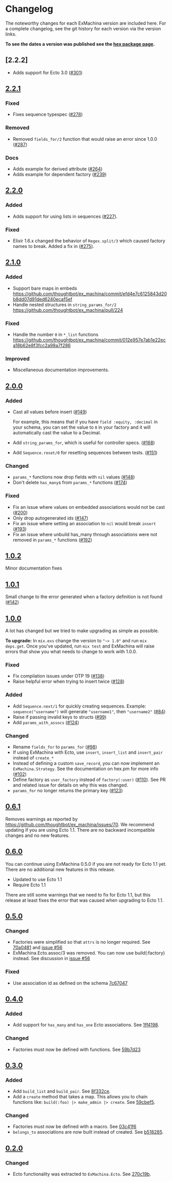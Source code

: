 # Changelog

The noteworthy changes for each ExMachina version are included here. For a
complete changelog, see the git history for each version via the version links.

**To see the dates a version was published see the [hex package page].**

[hex package page]: https://hex.pm/packages/ex_machina

## [2.2.2]

- Adds support for Ecto 3.0 ([#301])

[#301]: https://github.com/thoughtbot/ex_machina/pull/301

## [2.2.1]

### Fixed

- Fixes sequence typespec ([#278])

### Removed

- Removed `fields_for/2` function that would raise an error since 1.0.0 ([#287])

### Docs

- Adds example for derived attribute ([#264])
- Adds example for dependent factory ([#239])


[2.2.1]: https://github.com/thoughtbot/ex_machina/compare/v2.2.0...v2.2.1
[#239]: https://github.com/thoughtbot/ex_machina/pull/239
[#264]: https://github.com/thoughtbot/ex_machina/pull/264
[#278]: https://github.com/thoughtbot/ex_machina/pull/278
[#287]: https://github.com/thoughtbot/ex_machina/pull/287

## [2.2.0]

### Added

- Adds support for using lists in sequences ([#227]).

### Fixed

- Elixir 1.6.x changed the behavior of `Regex.split/3` which caused factory
  names to break. Added a fix in ([#275]).

[2.2.0]: https://github.com/thoughtbot/ex_machina/compare/v2.1.0...v2.2.0
[#227]: https://github.com/thoughtbot/ex_machina/pull/227
[#275]: https://github.com/thoughtbot/ex_machina/pull/275

## [2.1.0]

### Added

- Support bare maps in embeds https://github.com/thoughtbot/ex_machina/commit/efd4e7c6125843d20b8dd07d91ded6240ecaf5ef
- Handle nested structures in `string_params_for/2` https://github.com/thoughtbot/ex_machina/pull/224

### Fixed

- Handle the number `0` in `*_list` functions https://github.com/thoughtbot/ex_machina/commit/012e957e7ab1e22eca18b62e8f3fcc2a98a7f286

### Improved

- Miscellaneous documentation improvements.

[2.1.0]: https://github.com/thoughtbot/ex_machina/compare/v2.0.0...v2.1.0

## [2.0.0]

### Added

- Cast all values before insert ([#149])

  For example, this means that if you have `field :equity, :decimal` in your
  schema, you can set the value to `0` in your factory and it will automatically
  cast the value to a Decimal.

- Add `string_params_for`, which is useful for controller specs. ([#168])
- Add `Sequence.reset/0` for resetting sequences between tests. ([#151])

### Changed

- `params_*` functions now drop fields with `nil` values ([#148])
- Don't delete `has_many`s from `params_*` functions ([#174])

### Fixed

- Fix an issue where values on embedded associations would not be cast ([#200])
- Only drop autogenerated ids ([#147])
- Fix an issue where setting an association to `nil` would break `insert` ([#193])
- Fix an issue where unbuild has_many through associations were not removed in
  `params_*` functions ([#192])

[2.0.0]: https://github.com/thoughtbot/ex_machina/compare/v1.0.2...v2.0.0
[#200]: https://github.com/thoughtbot/ex_machina/pull/200
[#149]: https://github.com/thoughtbot/ex_machina/pull/149
[#151]: https://github.com/thoughtbot/ex_machina/pull/151
[#148]: https://github.com/thoughtbot/ex_machina/pull/148
[#147]: https://github.com/thoughtbot/ex_machina/pull/147
[#168]: https://github.com/thoughtbot/ex_machina/pull/168
[#174]: https://github.com/thoughtbot/ex_machina/pull/174
[#193]: https://github.com/thoughtbot/ex_machina/pull/193
[#192]: https://github.com/thoughtbot/ex_machina/pull/192

## [1.0.2]

Minor documentation fixes

[1.0.2]: https://github.com/thoughtbot/ex_machina/compare/v1.0.1...v1.0.2

## [1.0.1]

Small change to the error generated when a factory definition is not found ([#142])

[1.0.1]: https://github.com/thoughtbot/ex_machina/compare/v1.0.0...v1.0.1
[#142]: https://github.com/thoughtbot/ex_machina/pull/142

## [1.0.0]

A lot has changed but we tried to make upgrading as simple as possible.

**To upgrade:** In `mix.exs` change the version to `"~> 1.0"` and run `mix
deps.get`. Once you've updated, run `mix test` and ExMachina will raise errors
that show you what needs to change to work with 1.0.0.

### Fixed

- Fix compilation issues under OTP 19 ([#138])
- Raise helpful error when trying to insert twice ([#128])

### Added

- Add `Sequence.next/1` for quickly creating sequences. Example:
  `sequence("username")` will generate `"username1"`, then `"username2"` ([#84])
- Raise if passing invalid keys to structs ([#99])
- Add `params_with_assocs` ([#124])

### Changed

- Rename `fields_for` to `params_for` ([#98])
- If using ExMachina with Ecto, use `insert`, `insert_list` and `insert_pair`
  instead of `create_*`
- Instead of defining a custom `save_record`, you can now implement an
  `ExMachina.Strategy`. See the documentation on hex.pm for more info ([#102])
- Define factory as `user_factory` instead of `factory(:user)` ([#110]). See PR
  and related issue for details on why this was changed.
- `params_for` no longer returns the primary key ([#123])

[1.0.0]: https://github.com/thoughtbot/ex_machina/compare/v0.6.1...v1.0.0
[#138]: https://github.com/thoughtbot/ex_machina/pull/138
[#128]: https://github.com/thoughtbot/ex_machina/pull/128
[#84]: https://github.com/thoughtbot/ex_machina/pull/84
[#99]: https://github.com/thoughtbot/ex_machina/pull/99
[#124]: https://github.com/thoughtbot/ex_machina/pull/124
[#98]: https://github.com/thoughtbot/ex_machina/pull/98
[#102]: https://github.com/thoughtbot/ex_machina/pull/102
[#110]: https://github.com/thoughtbot/ex_machina/pull/110
[#123]: https://github.com/thoughtbot/ex_machina/pull/123

## [0.6.1]

Removes warnings as reported by
https://github.com/thoughtbot/ex_machina/issues/70. We recommend updating if you
are using Ecto 1.1. There are no backward incompatible changes and no new
features.

[0.6.1]: https://github.com/thoughtbot/ex_machina/compare/v0.6.0...v0.6.1

## [0.6.0]

You can continue using ExMachina 0.5.0 if you are not ready for Ecto 1.1 yet.
There are no additional new features in this release.

- Updated to use Ecto 1.1
- Require Ecto 1.1

There are still some warnings that we need to fix for Ecto 1.1, but this release
at least fixes the error that was caused when upgrading to Ecto 1.1.

[0.6.0]: https://github.com/thoughtbot/ex_machina/compare/v0.5.0...v0.6.0

## [0.5.0]

### Changed

- Factories were simplified so that `attrs` is no longer required. See [70a0481] and [issue #56]
- ExMachina.Ecto.assoc/3 was removed. You can now use build(:factory) instead. See discussion in [issue #56]

### Fixed
- Use association id as defined on the schema [7c67047]

[issue #56]:https://github.com/thoughtbot/ex_machina/issues/56
[70a0481]: https://github.com/thoughtbot/ex_machina/commit/70a04814aacc33b3c727e133f4bd6b03a8217731
[7c67047]:https://github.com/thoughtbot/ex_machina/commit/7c6704706cffa7285a608049a1b1f10784790fdd
[0.5.0]: https://github.com/thoughtbot/ex_machina/compare/v0.4.0...v0.5.0

## [0.4.0]

### Added

- Add support for `has_many` and `has_one` Ecto associations. See [1ff4198].

### Changed

- Factories must now be defined with functions. See [59b7d23]

[1ff4198]: https://github.com/thoughtbot/ex_machina/commit/1ff4198488caa8225563ec2d4262a6f42d7d29be
[59b7d23]: https://github.com/thoughtbot/ex_machina/commit/59b7d23522d8ef4a3ae209f856b4d3c159de376e
[0.4.0]: https://github.com/thoughtbot/ex_machina/compare/v0.3.0...v0.4.0

## [0.3.0]

### Added

- Add `build_list` and `build_pair`. See [8f332ce].
- Add a `create` method that takes a map. This allows you to chain functions
like: `build(:foo) |> make_admin |> create`. See [59cbef5].

[8f332ce]: https://github.com/thoughtbot/ex_machina/commit/8f332ce0499f4e81f9dbb653fef3a6bc1e697cb6
[59cbef5]: https://github.com/thoughtbot/ex_machina/commit/59cbef569d7740d2958653fe177790b0cb506ff6

### Changed

- Factories must now be defined with a macro. See [03c41f6]
- `belongs_to` associations are now built instead of created. See [b518285].

[b518285]: https://github.com/thoughtbot/ex_machina/commit/b518285fa144459c36848bda5e72498914c19cdd
[03c41f6]: https://github.com/thoughtbot/ex_machina/commit/03c41f64470423a168f91d40edcd91eb242c3c61
[0.3.0]: https://github.com/thoughtbot/ex_machina/compare/v0.2.0...v0.3.0

## [0.2.0]

### Changed

- Ecto functionality was extracted to `ExMachina.Ecto`. See [270c19b].

[270c19b]: https://github.com/thoughtbot/ex_machina/commit/270c19bbb805b7c62365612419410990f28c8baf
[0.2.0]: https://github.com/thoughtbot/ex_machina/compare/v0.1.0...v0.2.0

